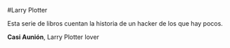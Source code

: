 #Larry Plotter

Esta serie de libros cuentan la historia de un hacker de los que hay pocos.

**Casi Aunión**, Larry Plotter lover